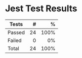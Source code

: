 # Jest Test Results

| Tests  |   # |    % |
| ------ | --: | ---: |
| Passed | 24 | 100% |
| Failed | 0 | 0% |
| Total  | 24 | 100% |